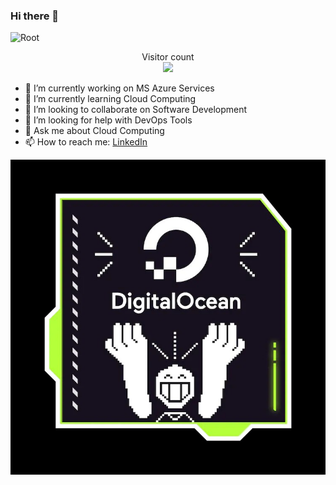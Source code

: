 ### Hi there 👋

<img src="https://media-exp1.licdn.com/dms/image/C5616AQFs-3P6s5h12g/profile-displaybackgroundimage-shrink_350_1400/0/1643285422279?e=2147483647&v=beta&t=LnZjWTcKtR9h2PTWm4-qaY7WsPWVl_B79_BJkE1Pnm8" alt="Root">

<p align="center"> 
  Visitor count<br>
  <img src="https://profile-counter.glitch.me/Arslaan-Thanedar/count.svg" />
</p>


<!-- a ✨ _special_ ✨ repository because its `README.md` (this file) appears on your GitHub profile.

Here are some ideas to get you started: -->

- 🔭 I’m currently working on MS Azure Services
- 🌱 I’m currently learning Cloud Computing
- 👯 I’m looking to collaborate on Software Development
- 🤔 I’m looking for help with DevOps Tools
- 💬 Ask me about Cloud Computing
- 📫 How to reach me: [LinkedIn](https://www.linkedin.com/in/arslaan-thanedar-59553921b/)
<!-- - 😄 Pronouns: ... -->
<!-- - ⚡ Fun fact:  -->


![App Screenshot](Hacktober.jpeg)
